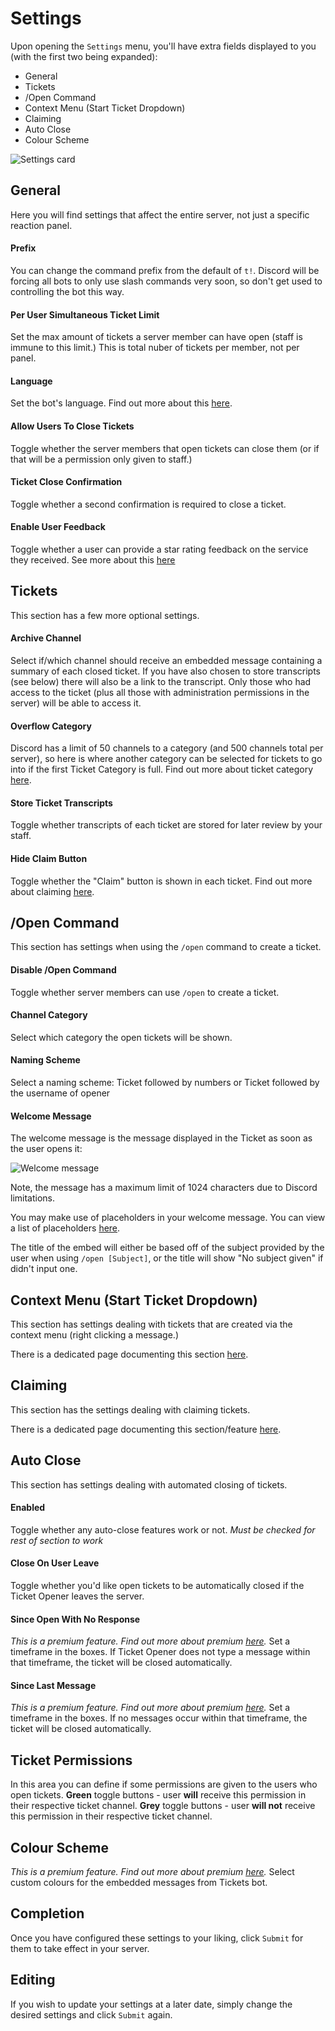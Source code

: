 # Settings
Upon opening the `Settings` menu, you'll have extra fields displayed to you (with the first two being expanded):
- General
- Tickets
- /Open Command
- Context Menu (Start Ticket Dropdown)
- Claiming
- Auto Close
- Colour Scheme

<!--UPDATE THIS PHOTO -->
![Settings card](/img/settings_card.webp)

## General
Here you will find settings that affect the entire server, not just a specific reaction panel.

#### Prefix
You can change the command prefix from the default of `t!`.  Discord will be forcing all bots to only use slash commands very soon, so don't get used to controlling the bot this way.

#### Per User Simultaneous Ticket Limit
Set the max amount of tickets a server member can have open (staff is immune to this limit.) This is total nuber of tickets per member, not per panel.

#### Language
Set the bot's language. Find out more about this [here](../../setup/languages.md).

#### Allow Users To Close Tickets
Toggle whether the server members that open tickets can close them (or if that will be a permission only given to staff.)

#### Ticket Close Confirmation
Toggle whether a second confirmation is required to close a ticket.
<!-- INSERT PHOTO OF CLOSE CONFIRMATION -->

#### Enable User Feedback
Toggle whether a user can provide a star rating feedback on the service they received. See more about this [here](../../setup/feedback.md)

## Tickets
This section has a few more optional settings.

#### Archive Channel
Select if/which channel should receive an embedded message containing a summary of each closed ticket. If you have also chosen to store transcripts (see below) there will also be a link to the transcript. Only those who had access to the ticket (plus all those with administration permissions in the server) will be able to access it.
<!-- INSERT PHOTO OF ARCHIVE EMBED -->

#### Overflow Category
Discord has a limit of 50 channels to a category (and 500 channels total per server), so here is where another category can be selected for tickets to go into if the first Ticket Category is full. Find out more about ticket category [here](../reaction-panels.md#ticket-category).

#### Store Ticket Transcripts
Toggle whether transcripts of each ticket are stored for later review by your staff.

#### Hide Claim Button
Toggle whether the "Claim" button is shown in each ticket. Find out more about claiming [here](./claiming.md).

## /Open Command
This section has settings when using the `/open` command to create a ticket.

#### Disable /Open Command
Toggle whether server members can use `/open` to create a ticket.

#### Channel Category
Select which category the open tickets will be shown.

#### Naming Scheme
Select a naming scheme:
Ticket followed by numbers or Ticket followed by the username of opener

#### Welcome Message
The welcome message is the message displayed in the Ticket as soon as the user opens it:

![Welcome message](/img/welcome_message.webp)

Note, the message has a maximum limit of 1024 characters due to Discord limitations.

You may make use of placeholders in your welcome message. You can view a list of placeholders [here](../../setup/placeholders.md).

The title of the embed will either be based off of the subject provided by the user when using `/open [Subject]`, or the title will show "No subject given" if didn't input one. 

## Context Menu (Start Ticket Dropdown)
This section has settings dealing with tickets that are created via the context menu (right clicking a message.)

There is a dedicated page documenting this section [here](../../features/start-ticket-from-message.md).

## Claiming
This section has the settings dealing with claiming tickets.

There is a dedicated page documenting this section/feature [here](./claiming.md).

## Auto Close
This section has settings dealing with automated closing of tickets.

#### Enabled
Toggle whether any auto-close features work or not.
*Must be checked for rest of section to work*

#### Close On User Leave
Toggle whether you'd like open tickets to be automatically closed if the Ticket Opener leaves the server.

#### Since Open With No Response
*This is a premium feature. Find out more about premium [here](https://ticketsbot.net/premium).*
Set a timeframe in the boxes. If Ticket Opener does not type a message within that timeframe, the ticket will be closed automatically.

#### Since Last Message
*This is a premium feature. Find out more about premium [here](https://ticketsbot.net/premium).*
Set a timeframe in the boxes. If no messages occur within that timeframe, the ticket will be closed automatically.

## Ticket Permissions
In this area you can define if some permissions are given to the users who open tickets.
**Green** toggle buttons - user **will** receive this permission in their respective ticket channel.
**Grey** toggle buttons - user **will not** receive this permission in their respective ticket channel.

## Colour Scheme
*This is a premium feature. Find out more about premium [here](https://ticketsbot.net/premium).*
Select custom colours for the embedded messages from Tickets bot.

## Completion
Once you have configured these settings to your liking, click `Submit` for them to take effect in your server. 

## Editing
If you wish to update your settings at a later date, simply change the desired settings and click `Submit` again.
